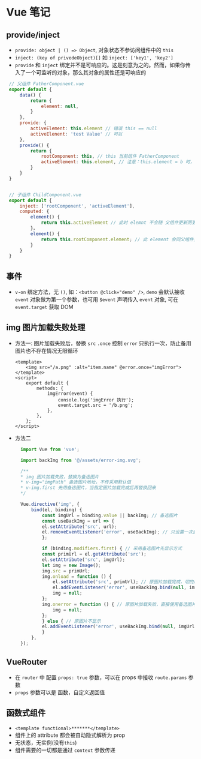 # Vue 笔记

## provide/inject

+ `provide: object | () => Object`, 对象状态不参访问组件中的 `this`
+ `inject: (key of privedeObject)[]` 如 `inject: ['key1', 'key2']`
+ `provide` 和 `inject` 绑定并不是可响应的。这是刻意为之的。然而，如果你传入了一个可监听的对象，那么其对象的属性还是可响应的

```js
 // 父组件 FatherComponent.vue
 export default {
     data() {
         return {
             element: null,
         }
     },
     provide: {
         activeElement: this.element // 错误 this == null
         activeElenent: 'test Value' // 可以
     },
     provide() {
         return {
             rootComponent: this, // this 当前组件 FatherComponent
             activeElement: this.element, // 注意：this.element = b 时，子组件中的 activeElement 还是 null
         }
     }
 }


 // 子组件 ChildComponent.vue
 export default {
     inject: ['rootComponent', 'activeElement'],
     computed: {
         element() {
             return this.activeElement // 此时 elemnt 不会随 父组件更新而更新
         }，
         element() {
             return this.rootComponent.element; // 此 element 会同父组件更新
         }
     }
 }

```

## 事件

+ `v-on` 绑定方法，无 `()`, 如：`<button @click="demo" />`, `demo` 会默认接收 `event` 对象做为第一个参数，也可用 `$event` 声明传入 `event` 对象, 可在 `event.target` 获取 DOM

## img 图片加载失败处理

+ 方法一: 图片加载失败后，替换 `src` `.once` 控制 `error` 只执行一次，防止备用图片也不存在情况无限循环

    ```vue
    <template>
        <img src="/a.png" :alt="item.name" @error.once="imgError">
    </template>
    <script>
        export default {
            methods: {
                imgError(event) {
                    console.log('imgError 执行');
                    event.target.src = '/b.png';
                },
            },
        };
    </script>
    ```

+ 方法二

  ```js
    import Vue from 'vue';

    import backImg from '@/assets/error-img.svg';

    /**
    * img 图片加载失败，替换为备选图片
    * v-img="imgPath" 备选图片地址，不传采用默认值
    * v-img.first 先用备选图片，当指定图片加载完成后再替换回来
    */

    Vue.directive('img', {
        bind(el, binding) {
            const imgUrl = binding.value || backImg; // 备选图片
            const useBackImg = url => {
            el.setAttribute('src', url);
            el.removeEventListener('error', useBackImg); // 只设置一次备选图片，阻止备选图片也加载失败死循环
            };

            if (binding.modifiers.first) { // 采用备选图片先显示方式
            const primUrl = el.getAttribute('src');
            el.setAttribute('src', imgUrl);
            let img = new Image();
            img.src = primUrl;
            img.onload = function () {
                el.setAttribute('src', primUrl); // 原图片加载完成，切的成原图片
                el.addEventListener('error', useBackImg.bind(null, imgUrl));
                img = null;
            };
            img.onerror = function () { // 原图片加载失败，直接使用备选图片
                img = null;
            };
            } else { // 原图片不显示
            el.addEventListener('error', useBackImg.bind(null, imgUrl));
            }
        },
    });
  ```

## VueRouter

+ 在 `router` 中 配置 `props: true` 参数，可以在 props 中接收 `route.params` 参数
+ `props` 参数可以是 函数，自定义返回值

## 函数式组件

+ `<template functional>*******</template>`
+ 组件上的 attribute 都会被自动隐式解析为 prop
+ 无状态，无实例(没有`this`)
+ 组件需要的一切都是通过 `context` 参数传递

